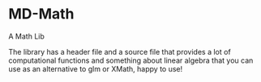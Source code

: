 # MD-Math
A Math Lib

The library has a header file and a source file that provides a lot of computational functions and something about linear algebra that you can use as an alternative to glm or XMath, happy to use!

